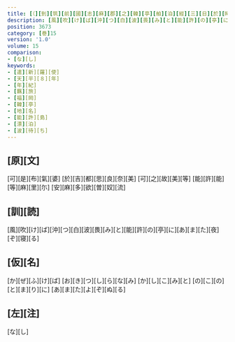 ```yaml
---
title: [（][到][筑][前][國][志][麻][郡][之][韓][亭][舶][泊][經][三][日][於][時][夜][月][之][光][皎][々][流][照][奄][對][此]<[華]>[旅][情][悽][噎][各][陳][心][緒][聊][以][裁][歌][六][首][）]
description: [風][吹][け][ば][沖][つ][白][波][畏][み][と][能][許][の][亭][に][あ][ま][た][夜][ぞ][寝][る]
position: 3673
category: [巻]15
version: '1.0'
volume: 15
comparison:
- [な][し]
keywords:
- [遣][新][羅][使]
- [天][平][８][年]
- [年][紀]
- [羈][旅]
- [福][岡]
- [韓][亭]
- [地][名]
- [能][許][島]
- [漂][泊]
- [波][待][ち]
---
```


## [原][文]

[可][是][布][氣][婆] [於][吉][都][思][良][奈][美] [可][之][故][美][等] [能][許][能][等][麻][里][尓] [安][麻][多][欲][曽][奴][流]

## [訓][読]

[風][吹][け][ば][沖][つ][白][波][畏][み][と][能][許][の][亭][に][あ][ま][た][夜][ぞ][寝][る]

## [仮][名]

[か][ぜ][ふ][け][ば] [お][き][つ][し][ら][な][み] [か][し][こ][み][と] [の][こ][の][と][ま][り][に] [あ][ま][た][よ][ぞ][ぬ][る]

## [左][注]

[な][し]
